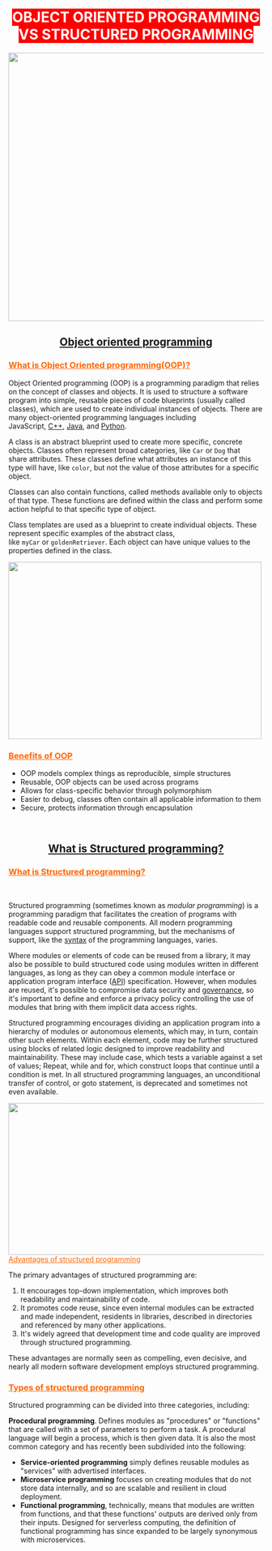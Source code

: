 <h1 style="text-align: center;"><span style="background-color: #ff0000; color: #ffffff;">OBJECT ORIENTED PROGRAMMING VS STRUCTURED PROGRAMMING</span></h1>
<img src="https://pediaa.com/wp-content/uploads/2019/06/Difference-Between-Structured-and-Object-Oriented-Programming-Comparison-Summary.jpg" width="600"  height="530">
<h2 style="text-align: center;"><strong><span style="text-decoration: underline;">Object oriented programming</span></strong></h2>
<h3><span style="text-decoration: underline;"><span style="color: #ff6600; text-decoration: underline;">What is Object Oriented programming(OOP)?</span></span></h3>
<p>Object Oriented programming (OOP) is a programming paradigm that relies on the concept of&nbsp;classes&nbsp;and&nbsp;objects. It is used to structure a software program into simple, reusable pieces of code blueprints (usually called classes), which are used to create individual instances of objects. There are many object-oriented programming languages including JavaScript,&nbsp;<a href="https://www.educative.io/blog/how-to-learn-cpp-the-guide-for-beginners" target="_blank" rel="noopener">C++</a>,&nbsp;<a href="https://www.educative.io/blog/object-oriented-programming-concepts-java" target="_blank" rel="noopener">Java</a>, and&nbsp;<a href="https://www.educative.io/blog/how-to-use-oop-in-python" target="_blank" rel="noopener">Python</a>.</p>
<p>A&nbsp;class&nbsp;is an abstract blueprint used to create more specific, concrete objects. Classes often represent broad categories, like&nbsp;<code>Car</code>&nbsp;or&nbsp;<code>Dog</code>&nbsp;that share&nbsp;attributes. These classes define what attributes an instance of this type will have, like&nbsp;<code>color</code>, but not the value of those attributes for a specific object.</p>
<p>Classes can also contain functions, called&nbsp;methods&nbsp;available only to objects of that type. These functions are defined within the class and perform some action helpful to that specific type of object.</p>
<p>Class templates are used as a blueprint to create individual&nbsp;objects. These represent specific examples of the abstract class, like&nbsp;<code>myCar</code>&nbsp;or&nbsp;<code>goldenRetriever</code>. Each object can have unique values to the properties defined in the class.</p>
<div class="mt-5 relative">
<div>
<div>
<div>
<div tabindex="0">
<div>
<div class="">
<div class="">
<div class="markdown-container-div Markdown__MarkdownContainerDiv-sc-1j2yuel-5 hwDRqT">
<div class="markdownViewer Markdown__Viewer-sc-1j2yuel-1 gvyjDX" role="none">
<img src="https://cdn.ttgtmedia.com/rms/onlineimages/whatis-object_oriented_programming_half_column_mobile.png" width="500"  height="350">
<h3><span style="text-decoration: underline; color: #ff6600;">Benefits of OOP</span></h3>
<ul>
<li>OOP models complex things as reproducible, simple structures</li>
<li>Reusable, OOP objects can be used across programs</li>
<li>Allows for class-specific behavior through polymorphism</li>
<li>Easier to debug, classes often contain all applicable information to them</li>
<li>Secure, protects information through encapsulation</li>
</ul>
</div>
</div>
</div>
</div>
</div>
</div>
</div>
</div>
</div>
</div>
<div class="mt-5 relative">
<div>
<div>
<div>
<div tabindex="0">
<div>
<div class="">
<div class="">
<div class="markdown-container-div Markdown__MarkdownContainerDiv-sc-1j2yuel-5 hwDRqT">&nbsp;</div>
</div>
</div>
</div>
</div>
</div>
</div>
</div>
</div>
<h2 style="text-align: center;"><span style="text-decoration: underline;">What is Structured programming?</span></h2>
<h3><span style="text-decoration: underline;"><span style="color: #ff6600; text-decoration: underline;">What is Structured programming?</span></span></h3>
<p>&nbsp;</p>
<p>Structured programming (sometimes known as&nbsp;<em>modular programming</em>) is a programming paradigm that facilitates the creation of programs with readable code and reusable components. All modern programming languages support structured programming, but the mechanisms of support, like the&nbsp;<a href="https://whatis.techtarget.com/definition/syntax">syntax</a>&nbsp;of the programming languages, varies.</p>
<p>Where modules or elements of code can be reused from a library, it may also be possible to build structured code using modules written in different languages, as long as they can obey a common module interface or application program interface (<a href="https://searchapparchitecture.techtarget.com/definition/application-program-interface-API">API</a>) specification. However, when modules are reused, it's possible to compromise data security and&nbsp;<a href="https://searchdatamanagement.techtarget.com/definition/data-governance">governance</a>, so it's important to define and enforce a privacy policy controlling the use of modules that bring with them implicit data access rights.</p>
<p>Structured programming encourages dividing an application program into a hierarchy of modules or autonomous elements, which may, in turn, contain other such elements. Within each element, code may be further structured using blocks of related logic designed to improve readability and maintainability. These may include&nbsp;case, which tests a variable against a set of values;&nbsp;Repeat,&nbsp;while&nbsp;and&nbsp;for, which construct loops that continue until a condition is met. In all structured programming languages, an unconditional transfer of control, or&nbsp;goto&nbsp;statement, is deprecated and sometimes not even available.</p>
<img src="https://www.codeavail.com/img/structured-programming-help.png"  width="570"  height="300
<h3><span style="text-decoration: underline;"><span style="color: #ff6600; text-decoration: underline;">Advantages of structured programming</span></span></h3>
<p>The primary advantages of structured programming are:</p>
<ol class="default-list">
<li>It encourages top-down implementation, which improves both readability and maintainability of code.</li>
<li>It promotes code reuse, since even internal modules can be extracted and made independent, residents in libraries, described in directories and referenced by many other applications.</li>
<li>It's widely agreed that development time and code quality are improved through structured programming.</li>
</ol>
<p>These advantages are normally seen as compelling, even decisive, and nearly all modern software development employs structured programming.</p>
<h3><span style="text-decoration: underline;"><span style="color: #ff6600; text-decoration: underline;">Types of structured programming</span></span></h3>
<p>Structured programming can be divided into three categories, including:</p>
<p><strong>Procedural programming</strong>. Defines modules as "procedures" or "functions" that are called with a set of parameters to perform a task. A procedural language will begin a process, which is then given data. It is also the most common category and has recently been subdivided into the following:</p>
<ul class="default-list">
<li><strong>Service-oriented programming</strong>&nbsp;simply defines reusable modules as "services" with advertised interfaces.</li>
<li><strong>Microservice programming</strong> focuses on creating modules that do not store data internally, and so are scalable and resilient in cloud deployment.</li>
<li><strong>Functional programming</strong>, technically, means that modules are written from functions, and that these functions' outputs are derived only from their inputs. Designed for serverless computing, the definition of functional programming has since expanded to be largely synonymous with microservices.</li>
</ul>
